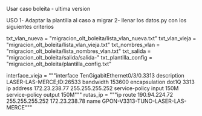 Usar caso boleita - ultima version

USO
1- Adaptar la plantilla al caso a migrar
2- llenar los datos.py con los siguientes criterios

txt_vlan_nueva = "migracion_olt_boleita/lista_vlan_nueva.txt"
txt_vlan_vieja = "migracion_olt_boleita/lista_vlan_vieja.txt"
txt_nombres_vlan = "migracion_olt_boleita/lista_nombres_vlan.txt"
txt_salida = "migracion_olt_boleita/salida/salida-"
txt_plantilla_config = "migracion_olt_boleita/plantilla_config.txt"


interface_vieja = """interface TenGigabitEthernet0/3/0.3313
 description LASER-LAS-MERCE;ID:26533
 bandwidth 153600
 encapsulation dot1Q 3313
 ip address 172.23.238.77 255.255.255.252
 service-policy input 150M
 service-policy output 150M"""
rutas_ip = """ip route 190.94.224.72 255.255.255.252 172.23.238.78 name GPON-V3313-TUNO-LASER-LAS-MERCE"""
